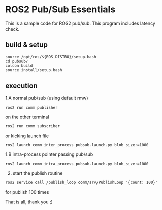 # ROS2 Pub/Sub Essentials

This is a sample code for ROS2 pub/sub.
This program includes latency check.

## build & setup

```
source /opt/ros/${ROS_DISTRO}/setup.bash
cd pubsub/
colcon build
source install/setup.bash
```

## execution

1.A normal pub/sub (using default rmw)

``
ros2 run comm publisher
``

on the other terminal

``
ros2 run comm subscriber
``

or kicking launch file

``
ros2 launch comm inter_process_pubsub.launch.py blob_size:=1000
``

1.B intra-process pointer passing pub/sub

``
ros2 launch comm intra_process_pubsub.launch.py blob_size:=1000
``

2. start the publish routine

``
ros2 service call /publish_loop comm/srv/PublishLoop '{count: 100}'
``

for publish 100 times


That is all, thank you ;)
